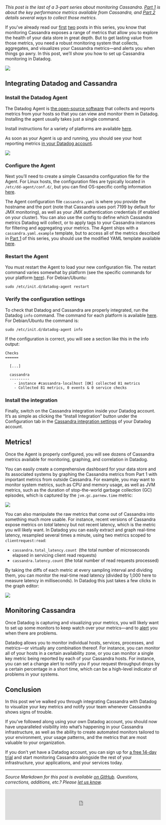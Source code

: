 *This post is the last of a 3-part series about monitoring Cassandra. [Part 1](https://www.datadoghq.com/blog/how-to-monitor-cassandra-performance-metrics/) is about the key performance metrics available from Cassandra, and [Part 2](https://www.datadoghq.com/blog/how-to-collect-cassandra-metrics/) details several ways to collect those metrics.*

If you’ve already read our [first](https://www.datadoghq.com/blog/how-to-monitor-cassandra-performance-metrics/) [two](https://www.datadoghq.com/blog/how-to-collect-cassandra-metrics/) posts in this series, you know that monitoring Cassandra exposes a range of metrics that allow you to explore the health of your data store in great depth. But to get lasting value from those metrics, you need a robust monitoring system that collects, aggregates, and visualizes your Cassandra metrics—and alerts you when things go awry. In this post, we’ll show you how to set up Cassandra monitoring in Datadog.

[![](https://d33tyra1llx9zy.cloudfront.net/blog/images/2015-12-cassandra/intro-dashboard.png)](https://d33tyra1llx9zy.cloudfront.net/blog/images/2015-12-cassandra/intro-dashboard.png)

## Integrating Datadog and Cassandra

### Install the Datadog Agent

The Datadog Agent is [the open-source software](https://github.com/DataDog/dd-agent) that collects and reports metrics from your hosts so that you can view and monitor them in Datadog. Installing the agent usually takes just a single command.

Install instructions for a variety of platforms are available [here](https://app.datadoghq.com/account/settings#agent).

As soon as your Agent is up and running, you should see your host reporting metrics [in your Datadog account](https://app.datadoghq.com/infrastructure).

[![](https://d33tyra1llx9zy.cloudfront.net/blog/images/2015-06-nginx/infra_2.png)](https://d33tyra1llx9zy.cloudfront.net/blog/images/2015-06-nginx/infra_2.png)

### Configure the Agent

Next you’ll need to create a simple Cassandra configuration file for the Agent. For Linux hosts, the configuration files are typically located in `/etc/dd-agent/conf.d/`, but you can find OS-specific config information [here](http://docs.datadoghq.com/guides/basic_agent_usage/).

The Agent configuration file `cassandra.yaml` is where you provide the hostname and the port (note that Cassandra uses port 7199 by default for JMX monitoring), as well as your JMX authentication credentials (if enabled on your cluster). You can also use the config to define which Cassandra metrics Datadog will collect, or to apply tags to your Cassandra instances for filtering and aggregating your metrics. The Agent ships with a `cassandra.yaml.example` template, but to access all of the metrics described in [Part 1](https://www.datadoghq.com/blog/how-to-monitor-cassandra-performance-metrics/) of this series, you should use the modified YAML template available [here](https://github.com/DataDog/dd-agent/blob/cassandra-guide/conf.d/cassandra.yaml.example).

### Restart the Agent

You must restart the Agent to load your new configuration file. The restart command varies somewhat by platform (see the specific commands for your platform [here](http://docs.datadoghq.com/guides/basic_agent_usage/)). For Debian/Ubuntu:

```
sudo /etc/init.d/datadog-agent restart
```

### Verify the configuration settings

To check that Datadog and Cassandra are properly integrated, run the Datadog `info` command. The command for each platform is available [here](http://docs.datadoghq.com/guides/basic_agent_usage/). For Debian/Ubuntu the command is:

```
sudo /etc/init.d/datadog-agent info
```

If the configuration is correct, you will see a section like this in the info output:

```
Checks
======

  [...]

  cassandra
  ---------
    - instance #cassandra-localhost [OK] collected 81 metrics
    - Collected 81 metrics, 0 events & 0 service checks
```

### Install the integration

Finally, switch on the Cassandra integration inside your Datadog account. It’s as simple as clicking the “Install Integration” button under the Configuration tab in the [Cassandra integration settings](https://app.datadoghq.com/account/settings#integrations/cassandra) of your Datadog account.

## Metrics!

Once the Agent is properly configured, you will see dozens of Cassandra metrics available for monitoring, graphing, and correlation in Datadog.

You can easily create a comprehensive dashboard for your data store and its associated systems by graphing the Cassandra metrics from Part 1 with important metrics from outside Cassandra. For example, you may want to monitor system metrics, such as CPU and memory usage, as well as JVM metrics, such as the duration of stop-the-world garbage collection (GC) episodes, which is captured by the `jvm.gc.parnew.time` metric:

[![](https://d33tyra1llx9zy.cloudfront.net/blog/images/2015-12-cassandra/gc-parnew.png)](https://d33tyra1llx9zy.cloudfront.net/blog/images/2015-12-cassandra/gc-parnew.png)

You can also manipulate the raw metrics that come out of Cassandra into something much more usable. For instance, recent versions of Cassandra expose metrics on *total* latency but not recent latency, which is the metric you will likely want. In Datadog you can easily extract and graph real-time latency, resampled several times a minute, using two metrics scoped to `clientrequest:read`:

-   `cassandra.total_latency.count `(the total number of microseconds elapsed in servicing client read requests)
-   `cassandra.latency.count` (the total number of read requests processed)

By taking the diffs of each metric at every sampling interval and dividing them, you can monitor the real-time read latency (divided by 1,000 here to measure latency in milliseconds). In Datadog this just takes a few clicks in the graph editor:

[![](https://d33tyra1llx9zy.cloudfront.net/blog/images/2015-12-cassandra/diff.png)](https://d33tyra1llx9zy.cloudfront.net/blog/images/2015-12-cassandra/diff.png)

## Monitoring Cassandra

Once Datadog is capturing and visualizing your metrics, you will likely want to set up some monitors to keep watch over your metrics—and to [alert](https://www.datadoghq.com/alerts/) you when there are problems.

Datadog allows you to monitor individual hosts, services, processes, and metrics—or virtually any combination thereof. For instance, you can monitor all of your hosts in a certain availability zone, or you can monitor a single key metric being reported by each of your Cassandra hosts. For instance, you can set a change alert to notify you if your request throughput drops by a certain percentage in a short time, which can be a high-level indicator of problems in your systems.

## Conclusion

In this post we’ve walked you through integrating Cassandra with Datadog to visualize your key metrics and notify your team whenever Cassandra shows signs of trouble.

If you’ve followed along using your own Datadog account, you should now have unparalleled visibility into what’s happening in your Cassandra infrastructure, as well as the ability to create automated monitors tailored to your environment, your usage patterns, and the metrics that are most valuable to your organization.

If you don’t yet have a Datadog account, you can sign up for [a free 14-day trial](https://app.datadoghq.com/signup) and start monitoring Cassandra alongside the rest of your infrastructure, your applications, and your services today.

------------------------------------------------------------------------

*Source Markdown for this post is available [on GitHub](https://github.com/DataDog/the-monitor/blob/master/cassandra/monitoring_cassandra_with_datadog.md). Questions, corrections, additions, etc.? Please [let us know](https://github.com/DataDog/the-monitor/issues).*

<p><iframe width="100%" height="100" style="border: 0;" src="https://go.pardot.com/l/38172/2015-03-02/h6c2r" scrolling="no" type="text/html" frameborder="0" allowtransparency="true"></iframe></p>
